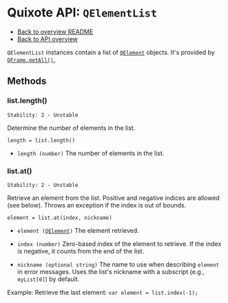 # Quixote API: `QElementList`

* [Back to overview README](../README.md)
* [Back to API overview](api.md)

`QElementList` instances contain a list of [`QElement`](QElement.md) objects. It's provided by [`QFrame.getAll()`.](QFrame.md#framegetall)


## Methods

### list.length()

```
Stability: 2 - Unstable
```

Determine the number of elements in the list.

`length = list.length()`

* `length (number)` The number of elements in the list.


### list.at()

```
Stability: 2 - Unstable
```

Retrieve an element from the list. Positive and negative indices are allowed (see below). Throws an exception if the index is out of bounds.

`element = list.at(index, nickname)`

* `element (`[`QElement`](QElement.md)`)` The element retrieved.

* `index (number)` Zero-based index of the element to retrieve. If the index is negative, it counts from the end of the list.

* `nickname (optional string)` The name to use when describing `element` in error messages. Uses the list's nickname with a subscript (e.g., `myList[0]`) by default.

Example: Retrieve the last element: `var element = list.index(-1);`
